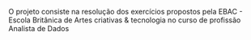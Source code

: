 O projeto consiste na resolução dos exercícios propostos pela EBAC - Escola Britânica de Artes criativas & tecnologia no curso de profissão Analista de Dados
